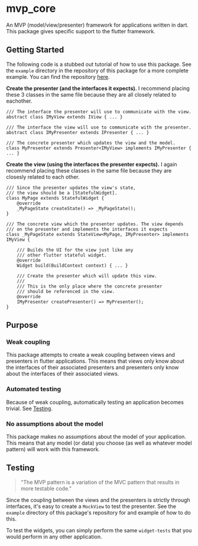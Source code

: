 # mvp_core

An MVP (model/view/presenter) framework for applications 
written in dart. This package gives specific support to
the flutter framework.


## Getting Started

The following code is a stubbed out tutorial of how to use this
package. See the `example` directory in the repository of this
package for a more complete example. You can find the repository
[here](https://github.com/HatFeather/mvp_core).

<b>Create the presenter (and the interfaces it expects).</b> 
I recommend placing these 3 classes in the same file because 
they are all closely related to eachother.

~~~~
/// The interface the presenter will use to communicate with the view.
abstract class IMyView extends IView { ... }

/// The interface the view will use to communicate with the presenter.
abstract class IMyPresenter extends IPresenter { ... }

/// The concrete presenter which updates the view and the model.
class MyPresenter extends Presenter<IMyView> implements IMyPresenter { ... }
~~~~


<b>Create the view (using the interfaces the presenter 
expects).</b> I again recommend placing these classes
in the same file because they are closesly related to
each other.

~~~~
/// Since the presenter updates the view's state,
/// the view should be a [StatefulWidget].
class MyPage extends StatefulWidget {
    @override
    _MyPageState createState() => _MyPageState();
}

/// The concrete view which the presenter updates. The view depends 
/// on the presenter and implements the interfaces it expects
class _MyPageState extends StateView<MyPage, IMyPresenter> implements IMyView {

    /// Builds the UI for the view just like any
    /// other flutter stateful widget.
    @override
    Widget build(BuildContext context) { ... }

    /// Create the presenter which will update this view.
    ///
    /// This is the only place where the concrete presenter
    /// should be referenced in the view.
    @override
    IMyPresenter createPresenter() => MyPresenter();
}
~~~~


## Purpose

### Weak coupling
This package attempts to create a weak coupling between
views and presenters in flutter applications. This means 
that views only know about the interfaces of their
associated presenters and presenters only know about the 
interfaces of their associated views.

### Automated testing
Because of weak coupling, automatically testing an application
becomes trivial. See [Testing](#Testing).

### No assumptions about the model
This package makes no assumptions about the model of your
application. This means that any model (or data) you choose
(as well as whatever model pattern) will work with this
framework.


## Testing 

> "The MVP pattern is a variation of the MVC pattern that 
> results in more testable code."

Since the coupling between the views and the presenters
is strictly through interfaces, it's easy to create a `MockView`
to test the presenter. See the `example` directory of this
package's repository for and example of how to do this.

To test the widgets, you can simply perform the same `widget-tests` 
that you would perform in any other application.

